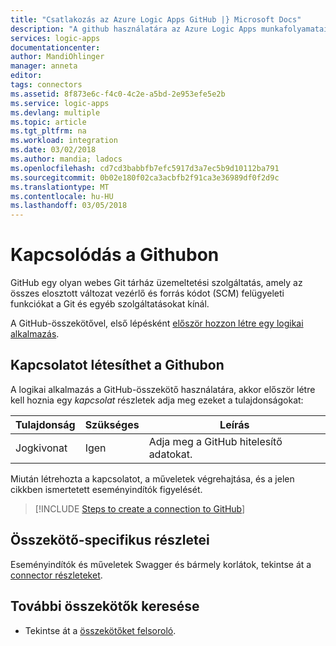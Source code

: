 ```yaml
---
title: "Csatlakozás az Azure Logic Apps GitHub |} Microsoft Docs"
description: "A github használatára az Azure Logic Apps munkafolyamatainak automatizálásához"
services: logic-apps
documentationcenter: 
author: MandiOhlinger
manager: anneta
editor: 
tags: connectors
ms.assetid: 8f873e6c-f4c0-4c2e-a5bd-2e953efe5e2b
ms.service: logic-apps
ms.devlang: multiple
ms.topic: article
ms.tgt_pltfrm: na
ms.workload: integration
ms.date: 03/02/2018
ms.author: mandia; ladocs
ms.openlocfilehash: cd7cd3babbfb7efc5917d3a7ec5b9d10112ba791
ms.sourcegitcommit: 0b02e180f02ca3acbfb2f91ca3e36989df0f2d9c
ms.translationtype: MT
ms.contentlocale: hu-HU
ms.lasthandoff: 03/05/2018
---
```

# <a name="connect-to-github"></a>Kapcsolódás a Githubon

GitHub egy olyan webes Git tárház üzemeltetési szolgáltatás, amely az összes elosztott változat vezérlő és forrás kódot (SCM) felügyeleti funkciókat a Git és egyéb szolgáltatásokat kínál.

A GitHub-összekötővel, első lépésként [először hozzon létre egy logikai alkalmazás](../logic-apps/quickstart-create-first-logic-app-workflow.md).

## <a name="create-a-connection-to-github"></a>Kapcsolatot létesíthet a Githubon

A logikai alkalmazás a GitHub-összekötő használatára, akkor először létre kell hoznia egy *kapcsolat* részletek adja meg ezeket a tulajdonságokat: 

| Tulajdonság | Szükséges | Leírás | 
| -------- | -------- | ----------- | 
| Jogkivonat | Igen | Adja meg a GitHub hitelesítő adatokat. |

Miután létrehozta a kapcsolatot, a műveletek végrehajtása, és a jelen cikkben ismertetett eseményindítók figyelését.

> [!INCLUDE [Steps to create a connection to GitHub](../../includes/connectors-create-api-github.md)]
> 

## <a name="connector-specific-details"></a>Összekötő-specifikus részletei

Eseményindítók és műveletek Swagger és bármely korlátok, tekintse át a [connector részleteket](/connectors/github/).

## <a name="find-more-connectors"></a>További összekötők keresése

* Tekintse át a [összekötőket felsoroló](apis-list.md).